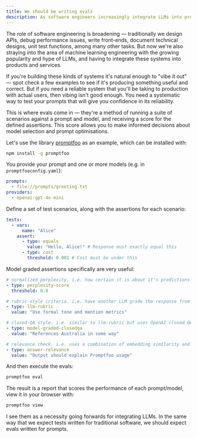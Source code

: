 ```yaml
---
title: We should be writing evals
description: As software engineers increasingly integrate LLMs into products, prompt evaluations—using tools like promptfoo—are essential for systematically testing and ensuring prompt reliability, much like traditional software tests.
---
```


The role of software engineering is broadening — traditionally we design APIs, debug performance issues, write front-ends, document technical designs, unit test functions, among many other tasks. But now we're also straying into the area of machine learning engineering with the growing popularity and hype of LLMs, and having to integrate these systems into products and services.

If you're building these kinds of systems it's natural enough to "vibe it out" — spot check a few examples to see if it's producing something useful and correct. But if you need a reliable system that you'll be taking to production with actual users, then vibing isn't good enough. You need a systematic way to test your prompts that will give you confidence in its reliability.

This is where evals come in — they're a method of running a suite of scenarios against a prompt and model, and receiving a score for the defined assertions. This score allows you to make informed decisions about model selection and prompt optimisations.

Let's use the library [promptfoo](https://www.promptfoo.dev/docs/intro/) as an example, which can be installed with:

```sh
npm install -g promptfoo
```

You provide your prompt and one or more models (e.g. in `promptfooconfig.yaml`):

```yml
prompts:
  - file://prompts/greeting.txt
providers:
  - openai:gpt-4o-mini
```

Define a set of test scenarios, along with the assertions for each scenario:

```yml
tests:
  - vars:
      name: "Alice"
    assert:
      - type: equals
        value: "Hello, Alice!" # Response must exactly equal this
      - type: cost
        threshold: 0.001 # Cost must be under this
```

Model graded assertions specifically are very useful:

```yml
# normalized perplexity, i.e. how certain it is about it's predictions
- type: perplexity-score
  threshold: 0.8

# rubric-style criteria. i.e. have another LLM grade the response from the first LLM against a set of criteria
- type: llm-rubric
  value: "Use formal tone and mention metrics"

# closed-QA style. i.e. similar to llm-rubric but uses OpenAI closed QA eval.
- type: model-graded-closedqa
  value: "References Australia in some way"

# relevance check. i.e. uses a combination of embedding similarity and LLM evaluation to determine relevance.
- type: answer-relevance
  value: "Output should explain Promptfoo usage"
```

And then execute the evals:

```sh
promptfoo eval
```

The result is a report that scores the performance of each prompt/model, view it in your browser with:

```sh
promptfoo view
```

I see them as a necessity going forwards for integrating LLMs. In the same way that we expect tests written for traditional software, we should expect evals written for prompts.